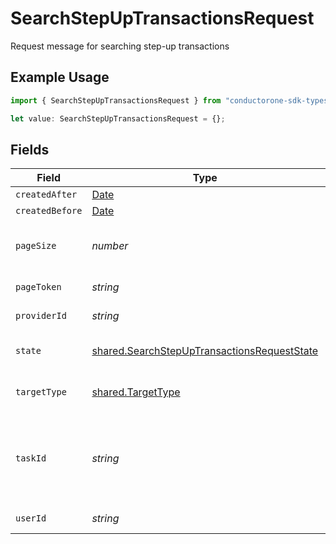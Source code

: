 # SearchStepUpTransactionsRequest

Request message for searching step-up transactions

## Example Usage

```typescript
import { SearchStepUpTransactionsRequest } from "conductorone-sdk-typescript/sdk/models/shared";

let value: SearchStepUpTransactionsRequest = {};
```

## Fields

| Field                                                                                                             | Type                                                                                                              | Required                                                                                                          | Description                                                                                                       |
| ----------------------------------------------------------------------------------------------------------------- | ----------------------------------------------------------------------------------------------------------------- | ----------------------------------------------------------------------------------------------------------------- | ----------------------------------------------------------------------------------------------------------------- |
| `createdAfter`                                                                                                    | [Date](https://developer.mozilla.org/en-US/docs/Web/JavaScript/Reference/Global_Objects/Date)                     | :heavy_minus_sign:                                                                                                | N/A                                                                                                               |
| `createdBefore`                                                                                                   | [Date](https://developer.mozilla.org/en-US/docs/Web/JavaScript/Reference/Global_Objects/Date)                     | :heavy_minus_sign:                                                                                                | N/A                                                                                                               |
| `pageSize`                                                                                                        | *number*                                                                                                          | :heavy_minus_sign:                                                                                                | Maximum number of results to return                                                                               |
| `pageToken`                                                                                                       | *string*                                                                                                          | :heavy_minus_sign:                                                                                                | Token for pagination                                                                                              |
| `providerId`                                                                                                      | *string*                                                                                                          | :heavy_minus_sign:                                                                                                | Filter by provider ID                                                                                             |
| `state`                                                                                                           | [shared.SearchStepUpTransactionsRequestState](../../../sdk/models/shared/searchstepuptransactionsrequeststate.md) | :heavy_minus_sign:                                                                                                | Filter by transaction state                                                                                       |
| `targetType`                                                                                                      | [shared.TargetType](../../../sdk/models/shared/targettype.md)                                                     | :heavy_minus_sign:                                                                                                | The targetType field.                                                                                             |
| `taskId`                                                                                                          | *string*                                                                                                          | :heavy_minus_sign:                                                                                                | Filter by task ID (only applicable if target_type is TICKET)                                                      |
| `userId`                                                                                                          | *string*                                                                                                          | :heavy_minus_sign:                                                                                                | Filter by user ID                                                                                                 |